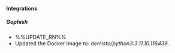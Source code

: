 
#### Integrations

##### Gophish

- %%UPDATE_RN%%
- Updated the Docker image to: *demisto/python3:3.11.10.116439*.
